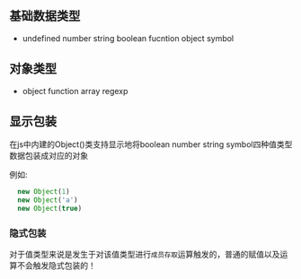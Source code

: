 ## 基础数据类型
  - undefined number string boolean fucntion object symbol
## 对象类型 
  - object function array regexp
## 显示包装
在js中内建的Object()类支持显示地将boolean number string symbol四种值类型数据包装成对应的对象

例如:
```javascript
  new Object(1)
  new Object('a')
  new Object(true)
```
### 隐式包装
对于值类型来说是发生于对该值类型进行`成员存取`运算触发的，普通的赋值以及运算不会触发隐式包装的！

